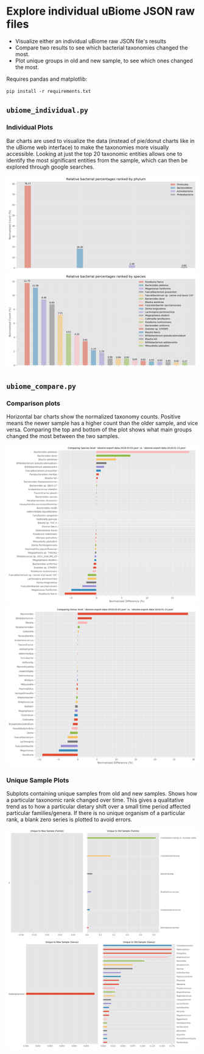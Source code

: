 # Explore individual uBiome JSON raw files

- Visualize either an individual uBiome raw JSON file's results
- Compare two results to see which bacterial taxonomies changed the most. 
- Plot unique groups in old and new sample, to see which ones changed the most.

Requires pandas and matplotlib:

`pip install -r requirements.txt`

## `ubiome_individual.py`
### Individual Plots
Bar charts are used to visualize the data (instead of pie/donut charts like in the uBiome web interface) to make the taxonomies more visually accessible. Looking at just the top 20 taxonomic entities allows one to identify the most significant entities from the sample, which can then be explored through google searches.

![](ExampleImages/individual_phylum.png)
![](ExampleImages/individual_species.png)

## `ubiome_compare.py`
### Comparison plots
Horizontal bar charts show the normalized taxonomy counts. Positive means the newer sample has a higher count than the older sample, and vice versa. Comparing the top and bottom of the plot shows what main groups changed the most between the two samples. 

![](ExampleImages/compare_species.png)
![](ExampleImages/compare_genus.png)

### Unique Sample Plots
Subplots containing unique samples from old and new samples. Shows how a particular taxonomic rank changed over time. This gives a qualitative trend as to how a particular dietary shift over a small time period affected particular families/genera. If there is no unique organism of a particular rank, a blank zero series is plotted to avoid errors.

![](ExampleImages/unique_family.png)
![](ExampleImages/unique_genus.png)
